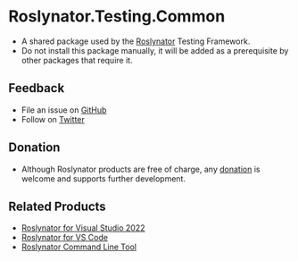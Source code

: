 # Roslynator.Testing.Common

* A shared package used by the [Roslynator](https://github.com/josefpihrt/roslynator) Testing Framework.
* Do not install this package manually, it will be added as a prerequisite by other packages that require it.

## Feedback

* File an issue on [GitHub](https://github.com/josefpihrt/roslynator/issues/new)
* Follow on [Twitter](https://twitter.com/roslynator)

## Donation

* Although Roslynator products are free of charge, any [donation](https://www.paypal.com/cgi-bin/webscr?cmd=_s-xclick&hosted_button_id=BX85UA346VTN6) is welcome and supports further development.

## Related Products

* [Roslynator for Visual Studio 2022](https://marketplace.visualstudio.com/items?itemName=josefpihrt.Roslynator2022)
* [Roslynator for VS Code](https://marketplace.visualstudio.com/items?itemName=josefpihrt-vscode.roslynator)
* [Roslynator Command Line Tool](https://www.nuget.org/packages/Roslynator.DotNet.Cli)
